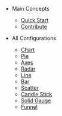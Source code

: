 * Main Concepts
  * [Quick Start](/)
  * [Contribute](contribute.md)

* All Configurations
  * [Chart](chart.md)
  * [Pie](pie.md)
  * [Axes](axes.md)
  * [Radar](radar.md)
  * [Line](line.md)
  * [Bar](bar.md)
  * [Scatter](scatter.md)
  * [Candle Stick](candle.md)
  * [Solid Gauge](solidGauge.md)
  * [Funnel](funnel.md)